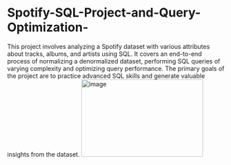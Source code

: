 # Spotify-SQL-Project-and-Query-Optimization-

This project involves analyzing a Spotify dataset with various attributes about tracks, albums, and artists using SQL. It covers an end-to-end process of normalizing a denormalized dataset, performing SQL queries of varying complexity and optimizing query performance. The primary goals of the project are to practice advanced SQL skills and generate valuable insights from the dataset.
<img width="282" height="179" alt="image" src="https://github.com/user-attachments/assets/61ed3764-c3a6-4a4e-95c9-0f8e8746ee6e" />
